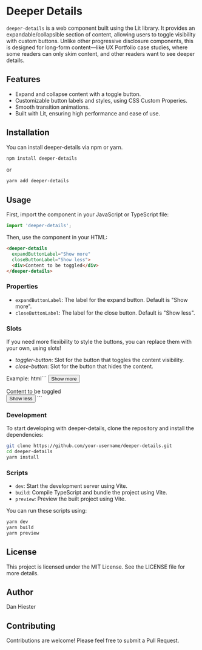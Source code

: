 # Deeper Details
`deeper-details` is a web component built using the Lit library. It provides an expandable/collapsible section of content, allowing users to toggle visibility with custom buttons. Unlike other progressive disclosure components, this is designed for long-form content—like UX Portfolio case studies, where some readers can only skim content, and other readers want to see deeper details.

## Features
* Expand and collapse content with a toggle button.
* Customizable button labels and styles, using CSS Custom Properies.
* Smooth transition animations.
* Built with Lit, ensuring high performance and ease of use.

## Installation
You can install deeper-details via npm or yarn.

```sh
npm install deeper-details
```

or

```sh
yarn add deeper-details
```

## Usage
First, import the component in your JavaScript or TypeScript file:

```javascript
import 'deeper-details';
```

Then, use the component in your HTML:

```html
<deeper-details
  expandButtonLabel="Show more"
  closeButtonLabel="Show less">
  <div>Content to be toggled</div>
</deeper-details>
```


### Properties
* `expandButtonLabel`: The label for the expand button. Default is "Show more".
* `closeButtonLabel`: The label for the close button. Default is "Show less".

### Slots
If you need more flexibility to style the buttons, you can replace them with your own, using slots!
* *toggler-button*: Slot for the button that toggles the content visibility.
* *close-button*: Slot for the button that hides the content.

Example:
html```
<deeper-details
  expandButtonLabel="Show more"
  closeButtonLabel="Show less">
  <button class="your-button-class" slot="toggler-button">Show more</button>
  <div>Content to be toggled</div>
  <button class="your-button-class" slot="close-button">Show less</button>
</deeper-details>
```

### Development
To start developing with deeper-details, clone the repository and install the dependencies:

```sh
git clone https://github.com/your-username/deeper-details.git
cd deeper-details
yarn install
```

### Scripts
* `dev`: Start the development server using Vite.
* `build`: Compile TypeScript and bundle the project using Vite.
* `preview`: Preview the built project using Vite.

You can run these scripts using:

```sh
yarn dev
yarn build
yarn preview
```

## License
This project is licensed under the MIT License. See the LICENSE file for more details.

## Author
Dan Hiester

## Contributing
Contributions are welcome! Please feel free to submit a Pull Request.

